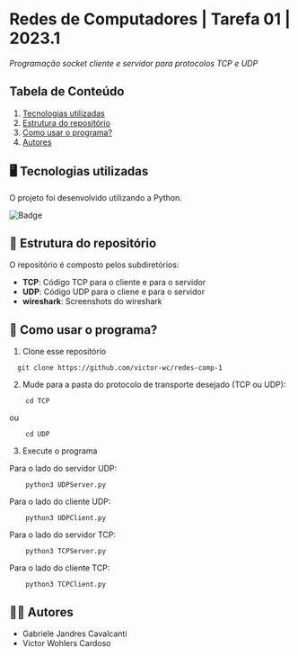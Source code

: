 # Redes de Computadores | Tarefa 01 | 2023.1
*Programação socket cliente e servidor para protocolos TCP e UDP*

## Tabela de Conteúdo

1. [Tecnologias utilizadas](#tecnologias-utilizadas)
2. [Estrutura do repositório](#estrutura-do-repositório)
3. [Como usar o programa?](#como-usar-o-programa)
4. [Autores](#autores)

## 🖥️ Tecnologias utilizadas
O projeto foi desenvolvido utilizando a Python.

![Badge](https://img.shields.io/badge/python-3670A0?style=for-the-badge&logo=python&logoColor=ffdd54)

## 📂 Estrutura do repositório
O repositório é composto pelos subdiretórios:
* **TCP**: Código TCP para o cliente e para o servidor
* **UDP**: Código UDP para o cliene e para o servidor
* **wireshark**: Screenshots do wireshark

## 🤔 Como usar o programa?

1.  Clone esse repositório
```
  git clone https://github.com/victor-wc/redes-comp-1
```

2. Mude para a pasta do protocolo de transporte desejado (TCP ou UDP):
```
    cd TCP
```

ou

```
    cd UDP
```

3. Execute o programa

Para o lado do servidor UDP:
```
    python3 UDPServer.py
```

Para o lado do cliente UDP:
```
    python3 UDPClient.py
```

Para o lado do servidor TCP:
```
    python3 TCPServer.py
```

Para o lado do cliente TCP:
```
    python3 TCPClient.py
```

## 👩‍💻 Autores
* Gabriele Jandres Cavalcanti
* Victor Wohlers Cardoso
